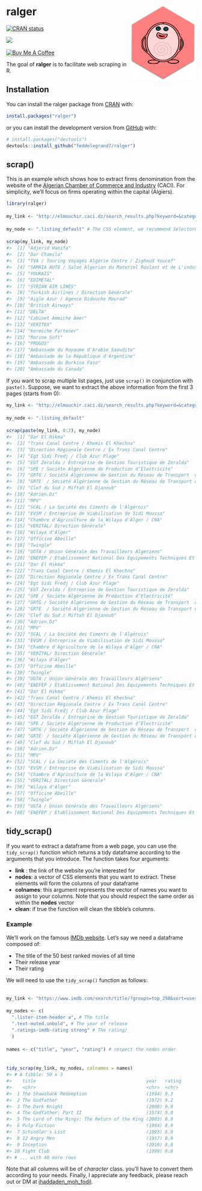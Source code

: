 
<!-- README.md is generated from README.Rmd. Please edit that file -->

# ralger <a><img src='man/figures/hex.png' align="right" height="200" /></a>

<!-- badges: start -->

[![CRAN
status](https://www.r-pkg.org/badges/version/ralger)](https://cran.r-project.org/package=ralger)

<!-- badges: end -->

[![](http://cranlogs.r-pkg.org/badges/grand-total/ralger?color=blue)](https://cran.r-project.org/package=ralger)

<a href="https://www.buymeacoffee.com/Fodil" target="_blank"><img src="https://www.buymeacoffee.com/assets/img/custom_images/orange_img.png" alt="Buy Me A Coffee" style="height: 41px !important;width: 174px !important;box-shadow: 0px 3px 2px 0px rgba(190, 190, 190, 0.5) !important;-webkit-box-shadow: 0px 3px 2px 0px rgba(190, 190, 190, 0.5) !important;" ></a>

The goal of **ralger** is to facilitate web scraping in R.

## Installation

You can install the ralger package from
[CRAN](https://cran.r-project.org/) with:

``` r
install.packages("ralger")
```

or you can install the development version from
[GitHub](https://github.com/) with:

``` r
# install.packages("devtools")
devtools::install_github("feddelegrand7/ralger")
```

## scrap()

This is an example which shows how to extract firms denomination from
the website of the [Algerian Chamber of Commerce and
Industry](http://elmouchir.caci.dz) (CACI). For simplicity, we’ll focus
on firms operating within the capital (Algiers).

``` r
library(ralger)

my_link <- "http://elmouchir.caci.dz/search_results.php?keyword=&category=&location=Alger&submit=Trouver"

my_node <- ".listing_default" # The CSS element, we recommend SelectorGadget

scrap(my_link, my_node)
#>  [1] "Adjerid Hanifa"                                                               
#>  [2] "Dar Chamila"                                                                  
#>  [3] "TVA / Touring Voyages Algérie Centre / Zighoud Youcef"                        
#>  [4] "SAMRIA AUTO / Salon Algerian du Materiel Roulant et de L'industrie Automobile"
#>  [5] "YOUKAIS"                                                                      
#>  [6] "EDIMETAL"                                                                     
#>  [7] "SYRIAN AIR LINES"                                                             
#>  [8] "Turkish Airlines / Direction Générale"                                        
#>  [9] "Aigle Azur / Agence Didouche Mourad"                                          
#> [10] "British Airways"                                                              
#> [11] "DELTA"                                                                        
#> [12] "Cabinet Ammiche Amer"                                                         
#> [13] "VERITEX"                                                                      
#> [14] "Kermiche Partener"                                                            
#> [15] "Marine Soft"                                                                  
#> [16] "PROGOS"                                                                       
#> [17] "Ambassade du Royaume d'Arabie Saoudite"                                       
#> [18] "Ambassade de la République d'Argentine"                                       
#> [19] "Ambassade du Burkina Faso"                                                    
#> [20] "Ambassade du Canada"
```

If you want to scrap multiple list pages, just use `scrap()` in
conjunction with `paste()`. Suppose, we want to extract the above
information from the first 3 pages (starts from 0):

``` r
my_link <- "http://elmouchir.caci.dz/search_results.php?keyword=&category=&location=Alger&submit=Trouver&page=" 

my_node <- ".listing_default"

scrap(paste(my_link, 0:2), my_node)
#>  [1] "Dar El Hikma"                                                                                                                  
#>  [2] "Trans Canal Centre / Khemis El Khechna"                                                                                        
#>  [3] "Direction Régionale Centre / Ex Trans Canal Centre"                                                                            
#>  [4] "Egt Sidi Fredj / Club Azur Plage"                                                                                              
#>  [5] "EGT Zeralda / Entreprise de Gestion Touristique de Zeralda"                                                                    
#>  [6] "SPE / Sociéte Algérienne de Production d’Electricité"                                                                          
#>  [7] "GRTG / Société Algérienne de Gestion du Réseau de Transport  de Gaz"                                                           
#>  [8] "GRTE  / Société Algérienne de Gestion du Réseau de Transport de Electricité"                                                   
#>  [9] "Clef du Sud / Miftah El Djanoub"                                                                                               
#> [10] "Adrien.Dz"                                                                                                                     
#> [11] "MPV"                                                                                                                           
#> [12] "SCAL / La Société des Ciments de l'Algérois"                                                                                   
#> [13] "EVSM / Entreprise de Viabilisation de Sidi Moussa"                                                                             
#> [14] "Chambre d'Agriculture de la Wilaya d'Alger / CNA"                                                                              
#> [15] "VERITAL/ Direction Générale"                                                                                                   
#> [16] "Wilaya d'Alger"                                                                                                                
#> [17] "Officine Abeille"                                                                                                              
#> [18] "Twingle"                                                                                                                       
#> [19] "UGTA / Union Générale des Travailleurs Algériens"                                                                              
#> [20] "ENEFEP / Etablissement National Des Equipements Techniques Et Pédagogiques de la Formation et de L’enseignement Professionnels"
#> [21] "Dar El Hikma"                                                                                                                  
#> [22] "Trans Canal Centre / Khemis El Khechna"                                                                                        
#> [23] "Direction Régionale Centre / Ex Trans Canal Centre"                                                                            
#> [24] "Egt Sidi Fredj / Club Azur Plage"                                                                                              
#> [25] "EGT Zeralda / Entreprise de Gestion Touristique de Zeralda"                                                                    
#> [26] "SPE / Sociéte Algérienne de Production d’Electricité"                                                                          
#> [27] "GRTG / Société Algérienne de Gestion du Réseau de Transport  de Gaz"                                                           
#> [28] "GRTE  / Société Algérienne de Gestion du Réseau de Transport de Electricité"                                                   
#> [29] "Clef du Sud / Miftah El Djanoub"                                                                                               
#> [30] "Adrien.Dz"                                                                                                                     
#> [31] "MPV"                                                                                                                           
#> [32] "SCAL / La Société des Ciments de l'Algérois"                                                                                   
#> [33] "EVSM / Entreprise de Viabilisation de Sidi Moussa"                                                                             
#> [34] "Chambre d'Agriculture de la Wilaya d'Alger / CNA"                                                                              
#> [35] "VERITAL/ Direction Générale"                                                                                                   
#> [36] "Wilaya d'Alger"                                                                                                                
#> [37] "Officine Abeille"                                                                                                              
#> [38] "Twingle"                                                                                                                       
#> [39] "UGTA / Union Générale des Travailleurs Algériens"                                                                              
#> [40] "ENEFEP / Etablissement National Des Equipements Techniques Et Pédagogiques de la Formation et de L’enseignement Professionnels"
#> [41] "Dar El Hikma"                                                                                                                  
#> [42] "Trans Canal Centre / Khemis El Khechna"                                                                                        
#> [43] "Direction Régionale Centre / Ex Trans Canal Centre"                                                                            
#> [44] "Egt Sidi Fredj / Club Azur Plage"                                                                                              
#> [45] "EGT Zeralda / Entreprise de Gestion Touristique de Zeralda"                                                                    
#> [46] "SPE / Sociéte Algérienne de Production d’Electricité"                                                                          
#> [47] "GRTG / Société Algérienne de Gestion du Réseau de Transport  de Gaz"                                                           
#> [48] "GRTE  / Société Algérienne de Gestion du Réseau de Transport de Electricité"                                                   
#> [49] "Clef du Sud / Miftah El Djanoub"                                                                                               
#> [50] "Adrien.Dz"                                                                                                                     
#> [51] "MPV"                                                                                                                           
#> [52] "SCAL / La Société des Ciments de l'Algérois"                                                                                   
#> [53] "EVSM / Entreprise de Viabilisation de Sidi Moussa"                                                                             
#> [54] "Chambre d'Agriculture de la Wilaya d'Alger / CNA"                                                                              
#> [55] "VERITAL/ Direction Générale"                                                                                                   
#> [56] "Wilaya d'Alger"                                                                                                                
#> [57] "Officine Abeille"                                                                                                              
#> [58] "Twingle"                                                                                                                       
#> [59] "UGTA / Union Générale des Travailleurs Algériens"                                                                              
#> [60] "ENEFEP / Etablissement National Des Equipements Techniques Et Pédagogiques de la Formation et de L’enseignement Professionnels"
```

## tidy\_scrap()

If you want to extract a dataframe from a web page, you can use the
`tidy_scrap()` function which returns a tidy dataframe according to the
arguments that you introduce. The function takes four arguments:

  - **link** : the link of the website you’re interested for
  - **nodes**: a vector of CSS elements that you want to extract. These
    elements will form the columns of your dataframe
  - **colnames**: this argument represents the vector of names you want
    to assign to your columns. Note that you should respect the same
    order as within the **nodes** vector
  - **clean**: if true the function will clean the tibble’s columns.

### Example

We’ll work on the famous [IMDb website](https://www.imdb.com/). Let’s
say we need a dataframe composed of:

  - The title of the 50 best ranked movies of all time
  - Their release year
  - Their rating

We will need to use the `tidy_scrap()` function as follows:

``` r

my_link <- "https://www.imdb.com/search/title/?groups=top_250&sort=user_rating"

my_nodes <- c(
  ".lister-item-header a", # The title 
  ".text-muted.unbold", # The year of release 
  ".ratings-imdb-rating strong" # The rating)
  )

names <- c("title", "year", "rating") # respect the nodes order


tidy_scrap(my_link, my_nodes, colnames = names)
#> # A tibble: 50 x 3
#>    title                                         year   rating
#>    <chr>                                         <chr>  <chr> 
#>  1 The Shawshank Redemption                      (1994) 9.3   
#>  2 The Godfather                                 (1972) 9.2   
#>  3 The Dark Knight                               (2008) 9.0   
#>  4 The Godfather: Part II                        (1974) 9.0   
#>  5 The Lord of the Rings: The Return of the King (2003) 8.9   
#>  6 Pulp Fiction                                  (1994) 8.9   
#>  7 Schindler's List                              (1993) 8.9   
#>  8 12 Angry Men                                  (1957) 8.9   
#>  9 Inception                                     (2010) 8.8   
#> 10 Fight Club                                    (1999) 8.8   
#> # ... with 40 more rows
```

Note that all columns will be of *character* class. you’ll have to
convert them according to your needs. Finally, I appreciate any
feedback, please reach out or DM at
[ihaddaden\_moh\_fodil](https://twitter.com/moh_fodil).

